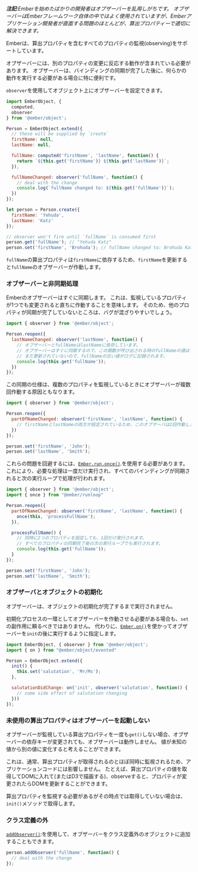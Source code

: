 <!--
*__Note:__ Observers are often over-used by new Ember developers. Observers are used
heavily within the Ember framework itself, but for most problems Ember app
developers face, computed properties are the appropriate solution.*
-->

*__注記__:Emberを始めたばかりの開発者はオブザーバーを乱用しがちです。
オブザーバーはEmberフレームワーク自体の中ではよく使用されていますが、Emberアプリケーション開発者が直面する問題のほとんどが、算出プロパティーで適切に解決できます。*

<!--
Ember supports observing any property, including computed properties.
-->

Emberは、算出プロパティを含むすべてのプロパティの監視(observing)をサポートしています。

<!--
Observers should contain behavior that reacts to changes in another property.
Observers are especially useful when you need to perform some behavior after a
binding has finished synchronizing.
-->

オブザーバーには、別のプロパティの変更に反応する動作が含まれている必要があります。
オブザーバーは、バインディングの同期が完了した後に、何らかの動作を実行する必要がある場合に特に便利です。

<!--
You can set up an observer on an object by using `observer`:
-->

`observer`を使用してオブジェクト上にオブザーバーを設定できます。

```javascript
import EmberObject, {
  computed,
  observer
} from '@ember/object';

Person = EmberObject.extend({
  // these will be supplied by `create`
  firstName: null,
  lastName: null,

  fullName: computed('firstName', 'lastName', function() {
    return `${this.get('firstName')} ${this.get('lastName')}`;
  }),

  fullNameChanged: observer('fullName', function() {
    // deal with the change
    console.log(`fullName changed to: ${this.get('fullName')}`);
  })
});

let person = Person.create({
  firstName: 'Yehuda',
  lastName: 'Katz'
});

// observer won't fire until `fullName` is consumed first
person.get('fullName'); // "Yehuda Katz"
person.set('firstName', 'Brohuda'); // fullName changed to: Brohuda Katz
```

<!--
Because the `fullName` computed property depends on `firstName`,
updating `firstName` will fire observers on `fullName` as well.
-->

`fullName`の算出プロパティは`firstName`に依存するため、`firstName`を更新すると`fullName`のオブザーバーが作動します。

<!--
### Observers and asynchrony
-->

### オブザーバーと非同期処理

<!--
Observers in Ember are currently synchronous. This means that they will fire
as soon as one of the properties they observe changes. Because of this, it
is easy to introduce bugs where properties are not yet synchronized:
-->

Emberのオブザーバーはすぐに同期します。
これは、監視しているプロパティが1つでも変更されると直ちに作動することを意味します。
そのため、他のプロパティが同期が完了していないところは、バグが混ざりやすいでしょう。

<!--
```javascript
import { observer } from '@ember/object';

Person.reopen({
  lastNameChanged: observer('lastName', function() {
    // The observer depends on lastName and so does fullName. Because observers
    // are synchronous, when this function is called the value of fullName is
    // not updated yet so this will log the old value of fullName
    console.log(this.get('fullName'));
  })
});
```
-->

```javascript
import { observer } from '@ember/object';

Person.reopen({
  lastNameChanged: observer('lastName', function() {
    // オブザーバーとfullNameはlastNameに依存しています。
    // オブザーバーはすぐに同期するので、この関数が呼び出される時のfullNameの値は
    // まだ更新されていないので、fullNameの古い値がログに記録されます。
    console.log(this.get('fullName'));
  })
});
```

<!--
This synchronous behavior can also lead to observers being fired multiple
times when observing multiple properties:
-->

この同期の仕様は、複数のプロパティを監視しているときにオブザーバーが複数回作動する原因ともなります。

<!--
```javascript
import { observer } from '@ember/object';

Person.reopen({
  partOfNameChanged: observer('firstName', 'lastName', function() {
    // Because both firstName and lastName were set, this observer will fire twice.
  })
});

person.set('firstName', 'John');
person.set('lastName', 'Smith');
```
-->

```javascript
import { observer } from '@ember/object';

Person.reopen({
  partOfNameChanged: observer('firstName', 'lastName', function() {
    // firstNameとlastNameの両方が設定されているため、このオブザーバは2回作動します。
  })
});

person.set('firstName', 'John');
person.set('lastName', 'Smith');
```

<!--
To get around these problems, you should make use of [`Ember.run.once()`](https://www.emberjs.com/api/ember/2.16/classes/@ember%2Frunloop/methods/once?anchor=once).
This will ensure that any processing you need to do only happens once, and
happens in the next run loop once all bindings are synchronized:
-->

これらの問題を回避するには、[`Ember.run.once()`](https://www.emberjs.com/api/ember/2.16/classes/@ember%2Frunloop/methods/once?anchor=once).を使用する必要があります。
これにより、必要な処理は一度だけ実行され、すべてのバインディングが同期されると次の実行ループで処理が行われます。


<!--
```javascript
import { observer } from '@ember/object';
import { once } from "@ember/runloop"

Person.reopen({
  partOfNameChanged: observer('firstName', 'lastName', function() {
    once(this, 'processFullName');
  }),

  processFullName() {
    // This will only fire once if you set two properties at the same time, and
    // will also happen in the next run loop once all properties are synchronized
    console.log(this.get('fullName'));
  }
});

person.set('firstName', 'John');
person.set('lastName', 'Smith');
```
-->

```javascript
import { observer } from '@ember/object';
import { once } from "@ember/runloop"

Person.reopen({
  partOfNameChanged: observer('firstName', 'lastName', function() {
    once(this, 'processFullName');
  }),

  processFullName() {
    // 同時に2つのプロパティを設定しても、1回だけ実行されます。
    // すべてのプロパティの同期完了後の次の実行ループでも実行されます。
    console.log(this.get('fullName'));
  }
});

person.set('firstName', 'John');
person.set('lastName', 'Smith');
```

<!--
### Observers and object initialization
-->

### オブザーバとオブジェクトの初期化

<!--
Observers never fire until after the initialization of an object is complete.
-->

オブザーバーは、オブジェクトの初期化が完了するまで実行されません。

<!--
If you need an observer to fire as part of the initialization process, you
cannot rely on the side effect of `set`. Instead, specify that the observer
should also run after `init` by using [`Ember.on()`](http://emberjs.com/api/classes/Ember.html#method_on):
-->

初期化プロセスの一環としてオブザーバーを作動させる必要がある場合も、`set`の副作用に頼るべきではありません。
代わりに、[`Ember.on()`](http://emberjs.com/api/classes/Ember.html#method_on)を使かってオブザーバーを`init`の後に実行するように指定します。

```javascript
import EmberObject, { observer } from '@ember/object';
import { on } from "@ember/object/evented"

Person = EmberObject.extend({
  init() {
    this.set('salutation', 'Mr/Ms');
  },

  salutationDidChange: on('init', observer('salutation', function() {
    // some side effect of salutation changing
  }))
});
```

<!--
### Unconsumed Computed Properties Do Not Trigger Observers
-->

### 未使用の算出プロパティはオブザーバーを起動しない

<!--
If you never `get()` a computed property, its observers will not fire even if
its dependent keys change. You can think of the value changing from one unknown
value to another.
-->

オブザーバーが監視している算出プロパティを一度も`get()`しない場合、オブザーバーの依存キーが変更されても、オブザーバーは動作しません。
値が未知の値から別の値に変化すると考えることができます。

<!--
This doesn't usually affect application code because computed properties are
almost always observed at the same time as they are fetched. For example, you get
the value of a computed property, put it in DOM (or draw it with D3), and then
observe it so you can update the DOM once the property changes.
-->

これは、通常、算出プロパティが取得されるのとほぼ同時に監視されるため、アプリケーションコードには影響しません。
たとえば、算出プロパティの値を取得してDOMに入れて(またはD3で描画する)、observeすると、プロパティが変更されたらDOMを更新することができます。

<!--
If you need to observe a computed property but aren't currently retrieving it,
get it in your `init()` method.
-->

算出プロパティを監視する必要があるがその時点では取得していない場合は、`init()`メソッドで取得します。

<!--
### Outside of class definitions
-->

### クラス定義の外

<!--
You can also add observers to an object outside of a class definition
using [`addObserver()`](https://www.emberjs.com/api/ember/2.16/classes/@ember%2Fobject%2Fobservers/methods/addObserver?anchor=addObserver):
-->

[`addObserver()`](https://www.emberjs.com/api/ember/2.16/classes/@ember%2Fobject%2Fobservers/methods/addObserver?anchor=addObserver):を使用して、オブザーバーをクラス定義外のオブジェクトに追加することもできます。


```javascript
person.addObserver('fullName', function() {
  // deal with the change
});
```
